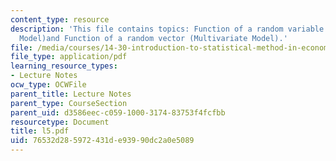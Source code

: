 ```yaml
---
content_type: resource
description: 'This file contains topics: Function of a random variable (Univariate
  Model)and Function of a random vector (Multivariate Model).'
file: /media/courses/14-30-introduction-to-statistical-method-in-economics-spring-2006/76532d285972431de93990dc2a0e5089_l5.pdf
file_type: application/pdf
learning_resource_types:
- Lecture Notes
ocw_type: OCWFile
parent_title: Lecture Notes
parent_type: CourseSection
parent_uid: d3586eec-c059-1000-3174-83753f4fcfbb
resourcetype: Document
title: l5.pdf
uid: 76532d28-5972-431d-e939-90dc2a0e5089
---
```

